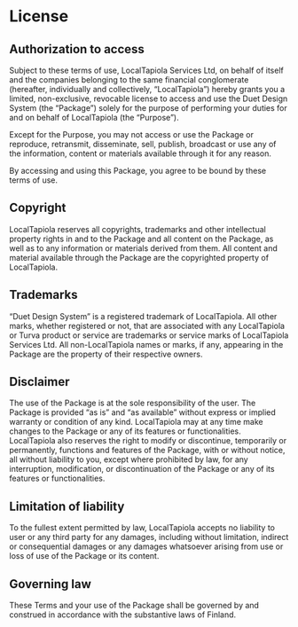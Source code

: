 # License

## Authorization to access

Subject to these terms of use, LocalTapiola Services Ltd, on behalf of itself and the companies belonging to the same financial conglomerate (hereafter, individually and collectively, “LocalTapiola”) hereby grants you a limited, non-exclusive, revocable license to access and use the Duet Design System (the “Package”) solely for the purpose of performing your duties for and on behalf of LocalTapiola (the “Purpose”).

Except for the Purpose, you may not access or use the Package or reproduce, retransmit, disseminate, sell, publish, broadcast or use any of the information, content or materials available through it for any reason.

By accessing and using this Package, you agree to be bound by these terms of use.

## Copyright

LocalTapiola reserves all copyrights, trademarks and other intellectual property rights in and to the Package and all content on the Package, as well as to any information or materials derived from them. All content and material available through the Package are the copyrighted property of LocalTapiola.

## Trademarks

“Duet Design System” is a registered trademark of LocalTapiola. All other marks, whether registered or not, that are associated with any LocalTapiola or Turva product or service are trademarks or service marks of LocalTapiola Services Ltd. All non-LocalTapiola names or marks, if any, appearing in the Package are the property of their respective owners.

## Disclaimer

The use of the Package is at the sole responsibility of the user. The Package is provided “as is” and “as available” without express or implied warranty or condition of any kind. LocalTapiola may at any time make changes to the Package or any of its features or functionalities. LocalTapiola also reserves the right to modify or discontinue, temporarily or permanently, functions and features of the Package, with or without notice, all without liability to you, except where prohibited by law, for any interruption, modification, or discontinuation of the Package or any of its features or functionalities.

## Limitation of liability

To the fullest extent permitted by law, LocalTapiola accepts no liability to user or any third party for any damages, including without limitation, indirect or consequential damages or any damages whatsoever arising from use or loss of use of the Package or its content.

## Governing law

These Terms and your use of the Package shall be governed by and construed in accordance with the substantive laws of Finland.
